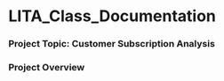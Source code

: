 # LITA_Class_Documentation

### Project Topic: Customer Subscription Analysis

### Project Overview
